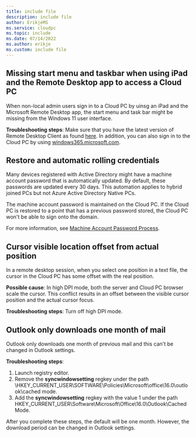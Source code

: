 ```yaml
---
title: include file
description: include file
author: ErikjeMS  
ms.service: cloudpc
ms.topic: include
ms.date: 07/14/2022
ms.author: erikje
ms.custom: include file
---
```


## Missing start menu and taskbar when using iPad and the Remote Desktop app to access a Cloud PC

When non-local admin users sign in to a Cloud PC by uinsg an iPad and the Microsoft Remote Desktop app, the start menu and task bar might be missing from the Windows 11 user interface.

**Troubleshooting steps**: Make sure that you have the latest version of Remote Desktop Client as found [here](/windows-server/remote/remote-desktop-services/clients/remote-desktop-clients).
In addition, you can also sign in to the Cloud PC by using [windows365.microsoft.com](https://windows365.microsoft.com).

## Restore and automatic rolling credentials

Many devices registered with Active Directory might have a machine account password that is automatically updated. By default, these passwords are updated every 30 days. This automation applies to hybrid joined PCs but not Azure Active Directory Native PCs.

The machine account password is maintained on the Cloud PC. If the Cloud PC is restored to a point that has a previous password stored, the Cloud PC won't be able to sign onto the domain.

For more information, see [Machine Account Password Process](https://techcommunity.microsoft.com/t5/ask-the-directory-services-team/machine-account-password-process/ba-p/396026).

## Cursor visible location offset from actual position

In a remote desktop session, when you select one position in a text file, the cursor in the Cloud PC has some offset with the real position.

**Possible cause**: In high DPI mode, both the server and Cloud PC browser scale the cursor. This conflict results in an offset between the visible cursor position and the actual cursor focus.

**Troubleshooting steps**: Turn off high DPI mode.

## Outlook only downloads one month of mail<!--39845820-->

Outlook only downloads one month of previous mail and this can't be changed in Outlook settings.

 **Troubleshooting steps**:

1. Launch registry editor.
2. Remove the **syncwindowsetting** regkey under the path \HKEY_CURRENT_USER\SOFTWARE\Policies\Microsoft\office\16.0\outlook\cached mode.
3. Add the **syncwindowsetting** regkey with the value 1 under the path HKEY_CURRENT_USER\Software\Microsoft\Office\16.0\Outlook\Cached Mode.

After you complete these steps, the default will be one month. However, the download period can be changed in Outlook settings.